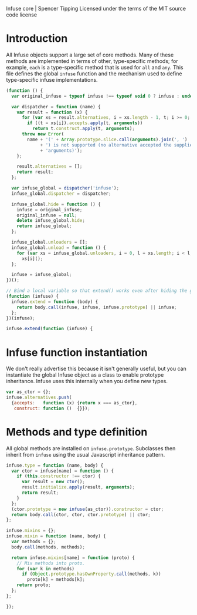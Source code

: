 Infuse core | Spencer Tipping
Licensed under the terms of the MIT source code license

# Introduction

All Infuse objects support a large set of core methods. Many of these methods
are implemented in terms of other, type-specific methods; for example, `each`
is a type-specific method that is used for `all` and `any`. This file defines
the global `infuse` function and the mechanism used to define type-specific
infuse implementations.

```js
(function () {
  var original_infuse = typeof infuse !== typeof void 0 ? infuse : undefined;
```

```js
  var dispatcher = function (name) {
    var result = function (x) {
      for (var xs = result.alternatives, i = xs.length - 1, t; i >= 0; --i)
        if ((t = xs[i]).accepts.apply(t, arguments))
          return t.construct.apply(t, arguments);
      throw new Error(
        name + '(' + Array.prototype.slice.call(arguments).join(', ')
             + ') is not supported (no alternative accepted the supplied '
             + 'arguments)');
    };
```

```js
    result.alternatives = [];
    return result;
  };
```

```js
  var infuse_global = dispatcher('infuse');
  infuse_global.dispatcher = dispatcher;
```

```js
  infuse_global.hide = function () {
    infuse = original_infuse;
    original_infuse = null;
    delete infuse_global.hide;
    return infuse_global;
  };
```

```js
  infuse_global.unloaders = [];
  infuse_global.unload = function () {
    for (var xs = infuse_global.unloaders, i = 0, l = xs.length; i < l; ++i)
      xs[i]();
  };
```

```js
  infuse = infuse_global;
})();
```

```js
// Bind a local variable so that extend() works even after hiding the global.
(function (infuse) {
  infuse.extend = function (body) {
    return body.call(infuse, infuse, infuse.prototype) || infuse;
  };
})(infuse);
```

```js
infuse.extend(function (infuse) {
```

# Infuse function instantiation

We don't really advertise this because it isn't generally useful, but you can
instantiate the global Infuse object as a class to enable prototype
inheritance. Infuse uses this internally when you define new types.

```js
var as_ctor = {};
infuse.alternatives.push(
  {accepts:   function (x) {return x === as_ctor},
   construct: function ()  {}});
```

# Methods and type definition

All global methods are installed on `infuse.prototype`. Subclasses then inherit
from `infuse` using the usual Javascript inheritance pattern.

```js
infuse.type = function (name, body) {
  var ctor = infuse[name] = function () {
    if (this.constructor !== ctor) {
      var result = new ctor();
      result.initialize.apply(result, arguments);
      return result;
    }
  };
  (ctor.prototype = new infuse(as_ctor)).constructor = ctor;
  return body.call(ctor, ctor, ctor.prototype) || ctor;
};
```

```js
infuse.mixins = {};
infuse.mixin = function (name, body) {
  var methods = {};
  body.call(methods, methods);
```

```js
  return infuse.mixins[name] = function (proto) {
    // Mix methods into proto.
    for (var k in methods)
      if (Object.prototype.hasOwnProperty.call(methods, k))
        proto[k] = methods[k];
    return proto;
  };
};
```

```js
});

```
